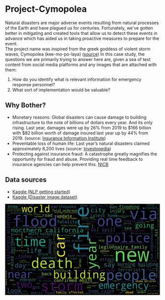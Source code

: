 # Project-Cymopolea
Natural disasters are major adverse events resulting from natural processes of the Earth and have plagued us for centuries. Fortunately, we've gotten better in mitigating and created tools that allow us to detect these events in advance which has aided us in taking proactive measures to prepare for the event.  
The project name was inspired from the greek goddess of violent storm waves, Cymopolea (kee-mo-po-laya) ([source](https://greekmythology.wikia.org/wiki/Kymopoleia)) 
In this case study, the questions we are primarily trying to answer here are, given a sea of text content from social media platforms and any images that are attached with them: 
1. How do you identify what is relevant information for emergency response personnel? 
2. What sort of implementation would be valuable? 

## Why Bother? 

- Monetary reasons: Global disasters can cause damage to building infrastructure to the note of billions of dollars every year. And its only rising. Last year, damages were up by 26% from 2019 to $166 billion with $82 billion worth of damage insured last year up by 44% from 2019. (source: [Insurance Information Institute](https://www.iii.org/fact-statistic/facts-statistics-global-catastrophes))
- Preventable loss of human life: Last year’s natural disasters claimed approximately 8,200 lives (source: [Investopedia](https://www.investopedia.com/natural-disasters-cost-usd210-billion-worldwide-in-2020-5094629))
- Protecting against insurance fraud: A catastrophe greatly magnifies the opportunity for fraud and abuse. Providing real time feedback to insurance agencies can help prevent this. [NICB](https://www.nicb.org/disaster-tips)


## Data sources
- [Kaggle (NLP getting started)](https://www.kaggle.com/c/nlp-getting-started/overview) 
- [Kaggle (Disaster image dataset)](https://www.kaggle.com/mikolajbabula/disaster-images-dataset-cnn-model)


![disaster-wordcloud](images/disaster_wordcloud.jpg?raw=true "Disaster Tweet wordcloud")
